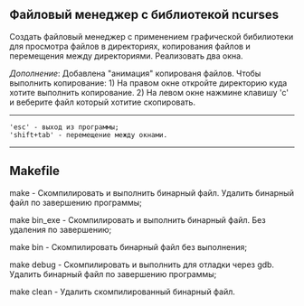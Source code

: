 ## Файловый менеджер с библиотекой ncurses

Создать файловый менеджер с применением графической бибилиотеки для просмотра файлов в директориях, копирования файлов и перемещения между директориями. Реализовать два окна.

_Дополнение_:
    Добавлена "анимация" копированя файлов. Чтобы выполнить копирование: 
    1) На правом окне откройте директорию куда хотите выполнить копирование. 
    2) На левом окне нажмине клавишу 'с' и веберите файл который хотитие скопировать.
    
---
    'esc' - выход из программы;
    'shift+tab' - перемещение между окнами. 
---

## Makefile

make - Скомпилировать и выполнить бинарный файл. Удалить бинарный файл по завершению программы;

make bin_exe - Скомпилировать и выполнить бинарный файл. Без удаления по завершению;

make bin - Скомпилировать бинарный файл без выполнения;

make debug - Скомпилировать и выполнить для отладки через gdb. Удалить бинарный файл по завершению программы;

make clean - Удалить скомпилированный бинарный файл.
